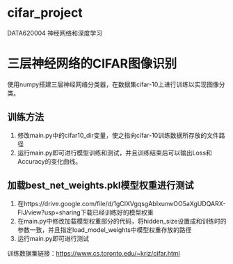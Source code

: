 # cifar_project
DATA620004 神经网络和深度学习

# 三层神经网络的CIFAR图像识别
使用numpy搭建三层神经网络分类器，在数据集cifar-10上进行训练以实现图像分类。
## 训练方法
1. 修改main.py中的cifar10_dir变量，使之指向cifar-10训练数据所存放的文件路径
2. 运行main.py即可进行模型训练和测试，并且训练结束后可以输出Loss和Accuracy的变化曲线。
## 加载best_net_weights.pkl模型权重进行测试
1. 在https://drive.google.com/file/d/1gCIXVgqsgAbIxunwOO5aXgUDQARX-FlJ/view?usp=sharing下载已经训练好的模型权重
2. 在main.py中修改加载模型权重部分的代码，将hidden_size设置成和训练时的参数一致，并且指定load_model_weights中模型权重存放的路径
3. 运行main.py即可进行测试

训练数据集链接：https://www.cs.toronto.edu/~kriz/cifar.html
